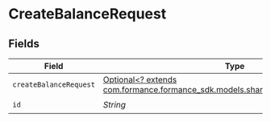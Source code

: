 # CreateBalanceRequest


## Fields

| Field                                                                                                                           | Type                                                                                                                            | Required                                                                                                                        | Description                                                                                                                     |
| ------------------------------------------------------------------------------------------------------------------------------- | ------------------------------------------------------------------------------------------------------------------------------- | ------------------------------------------------------------------------------------------------------------------------------- | ------------------------------------------------------------------------------------------------------------------------------- |
| `createBalanceRequest`                                                                                                          | [Optional<? extends com.formance.formance_sdk.models.shared.CreateBalanceRequest>](../../models/shared/CreateBalanceRequest.md) | :heavy_minus_sign:                                                                                                              | N/A                                                                                                                             |
| `id`                                                                                                                            | *String*                                                                                                                        | :heavy_check_mark:                                                                                                              | N/A                                                                                                                             |